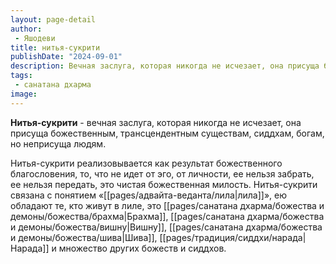 ```yaml
---
layout: page-detail
author:
 - Яшодеви
title: нитья-сукрити
publishDate: "2024-09-01"
description: Вечная заслуга, которая никогда не исчезает, она присуща божественным, трансцендентным существам, сиддхам, богам, но неприсуща людям.
tags:
 - санатана дхарма
image: 
---
```

**Нитья-сукрити** - вечная заслуга, которая никогда не исчезает, она присуща божественным, трансцендентным существам, сиддхам, богам, но неприсуща людям.

Нитья-сукрити реализовывается как результат божественного благословения, то, что не идет от эго, от личности, ее нельзя забрать, ее нельзя передать, это чистая божественная милость. Нитья-сукрити связана с понятием «[[pages/адвайта-веданта/лила|лила]]», ею обладают те, кто живут в лиле, это [[pages/санатана дхарма/божества и демоны/божества/брахма|Брахма]], [[pages/санатана дхарма/божества и демоны/божества/вишну|Вишну]], [[pages/санатана дхарма/божества и демоны/божества/шива|Шива]], [[pages/традиция/сиддхи/нарада|Нарада]] и множество других божеств и сиддхов.

